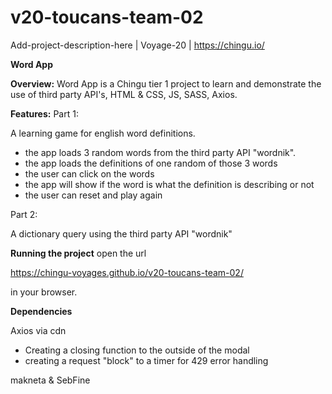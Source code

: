 
# v20-toucans-team-02
Add-project-description-here | Voyage-20 | https://chingu.io/


<!-- Title — What is your app/project called? -->
**Word App**
<!-- Overview — Why did you start this project? -->
**Overview:**
Word App is a Chingu tier 1 project to learn and demonstrate the use of third party API's, HTML & CSS, JS, SASS, Axios.
<!-- Features — What are some key things your project can do? -->
**Features:**
Part 1:

A learning game for english word definitions. 

- the app loads 3 random words from the third party API "wordnik".
- the app loads the definitions of one random of those 3 words
- the user can click on the words
- the app will show if the word is what the definition is describing or not
- the user can reset and play again

Part 2:

A dictionary query using the third party API "wordnik"

<!-- Running the project — How could someone else get your code working for them? -->
**Running the project** 
open the url

https://chingu-voyages.github.io/v20-toucans-team-02/

in your browser.
<!-- Dependencies — What are the main outside resources your project needs to run? -->
**Dependencies**

Axios via cdn

<!--  **ToDo List**-->

- Creating a closing function to the outside of the modal
- creating a request "block" to a timer for 429 error handling

<!-- **Contributors**-->

makneta & SebFine

<!-- **Ways to contribute**  -->
